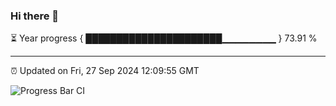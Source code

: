 ### Hi there 👋

⏳ Year progress { ██████████████████████▁▁▁▁▁▁▁▁ } 73.91 %

---

⏰ Updated on Fri, 27 Sep 2024 12:09:55 GMT

![Progress Bar CI](https://github.com/EinsPommes/EinsPommes/blob/main/.github/workflows/main.yml)
